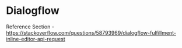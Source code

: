 # Dialogflow
Reference Section - https://stackoverflow.com/questions/58793969/dialogflow-fulfillment-inline-editor-api-request

